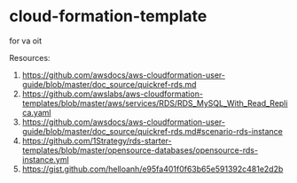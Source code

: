 # cloud-formation-template
for va oit

Resources:  
1. https://github.com/awsdocs/aws-cloudformation-user-guide/blob/master/doc_source/quickref-rds.md 
2. https://github.com/awslabs/aws-cloudformation-templates/blob/master/aws/services/RDS/RDS_MySQL_With_Read_Replica.yaml     
3. https://github.com/awsdocs/aws-cloudformation-user-guide/blob/master/doc_source/quickref-rds.md#scenario-rds-instance   
4. https://github.com/1Strategy/rds-starter-templates/blob/master/opensource-databases/opensource-rds-instance.yml 
5. https://gist.github.com/helloanh/e95fa401f0f63b65e591392c481e2d2b 

